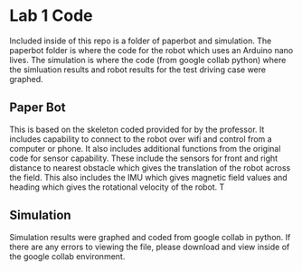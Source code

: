 # Lab 1 Code 

Included inside of this repo is a folder of paperbot and simulation.  The paperbot folder is where the code for the robot which uses an Arduino nano lives.  The simulation is where the code (from google collab python) where the simluation results and robot results for the test driving case were graphed. 

## Paper Bot 

This is based on the skeleton coded provided for by the professor. It includes capability to connect to the robot over wifi and control from a computer or phone.  It also includes additional functions from the original code for sensor capability.  These include the sensors for front and right distance to nearest obstacle which gives the translation of the robot across the field.  This also includes the IMU which gives magnetic field values and heading which gives the rotational velocity of the robot.  T

## Simulation 

Simulation results were graphed and coded from google collab in python.  If there are any errors to viewing the file, please download and view inside of the google collab environment. 
